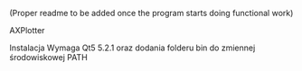(Proper readme to be added once the program starts doing functional work)

AXPlotter

Instalacja 
Wymaga Qt5 5.2.1 oraz dodania folderu bin do zmiennej środowiskowej PATH
